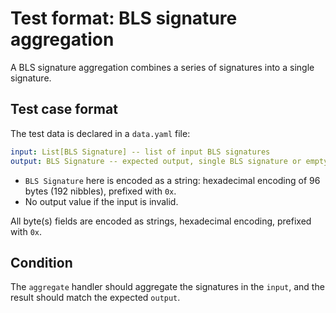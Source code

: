 # Test format: BLS signature aggregation

A BLS signature aggregation combines a series of signatures into a single signature.

## Test case format

The test data is declared in a `data.yaml` file:

```yaml
input: List[BLS Signature] -- list of input BLS signatures
output: BLS Signature -- expected output, single BLS signature or empty.
```

- `BLS Signature` here is encoded as a string: hexadecimal encoding of 96 bytes (192 nibbles), prefixed with `0x`.
- No output value if the input is invalid.

All byte(s) fields are encoded as strings, hexadecimal encoding, prefixed with `0x`.

## Condition

The `aggregate` handler should aggregate the signatures in the `input`, and the result should match the expected `output`.
